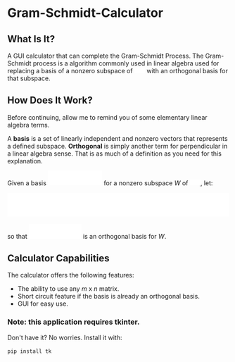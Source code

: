 # Gram-Schmidt-Calculator

## What Is It?
A GUI calculator that can complete the Gram-Schmidt Process. The Gram-Schmidt process is a algorithm commonly used in linear algebra used for replacing a basis of a nonzero subspace of <img src="/eqs/rn.png"> with an orthogonal basis for that subspace.

## How Does It Work?

Before continuing, allow me to remind you of some elementary linear algebra terms. 

A **basis** is a set of linearly independent and nonzero vectors that represents a defined subspace.
**Orthogonal** is simply another term for perpendicular in a linear algebra sense. That is as much of a definition as you need for this explanation. 

Given a basis <img src="/eqs/x1p.png"> for a nonzero subspace *W* of <img src="/eqs/rn.png">, let:

<img src="/eqs/eq.png">

so that <img src="/eqs/v1p.png"> is an orthogonal basis for *W*.

## Calculator Capabilities
The calculator offers the following features:
- The ability to use any *m* x *n* matrix. 
- Short circuit feature if the basis is already an orthogonal basis. 
- GUI for easy use.

### Note: this application requires tkinter. 

Don't have it? No worries. Install it with:
```
pip install tk
```